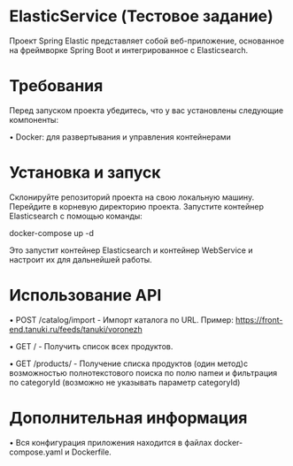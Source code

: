 # ElasticService (Тестовое задание)

Проект Spring Elastic представляет собой веб-приложение, основанное на фреймворке Spring Boot и интегрированное с Elasticsearch. 

# Требования
Перед запуском проекта убедитесь, что у вас установлены следующие компоненты:
 
 • Docker: для развертывания и управления контейнерами

# Установка и запуск
  Склонируйте репозиторий проекта на свою локальную машину.
  Перейдите в корневую директорию проекта.
  Запустите контейнер Elasticsearch с помощью команды:

  docker-compose up -d

  Это запустит контейнер Elasticsearch и контейнер WebService и настроит их для дальнейшей работы.

  
# Использование API

 • POST /catalog/import - Импорт каталога по URL. Пример: https://front-end.tanuki.ru/feeds/tanuki/voronezh
 
 • GET / - Получить список всех продуктов.
 
 • GET /products/ - Получение списка продуктов (один метод)с возможностью полнотекстового поиска по полю nameи и фильтрация по categoryId (возможно не указывать параметр categoryId)


# Дополнительная информация
 • Вся конфигурация приложения находится в файлах docker-compose.yaml и Dockerfile.
